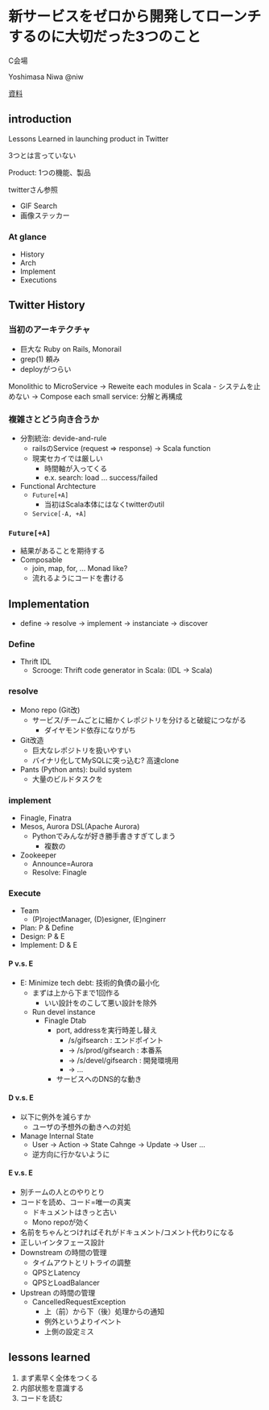 新サービスをゼロから開発してローンチするのに大切だった3つのこと
===============================================================

C会場

Yoshimasa Niwa @niw

[資料](https://speakerdeck.com/niw/lessons-learned)

introduction
------------

Lessons Learned in launching product in Twitter

3つとは言っていない

Product: 1つの機能、製品

twitterさん参照

- GIF Search
- 画像ステッカー

### At glance

- History
- Arch
- Implement
- Executions


Twitter History
----------------

### 当初のアーキテクチャ

- 巨大な Ruby on Rails, Monorail
- grep(1) 頼み
- deployがつらい

Monolithic to MicroService
    -> Reweite each modules in Scala
        - システムを止めない
    -> Compose each small service: 分解と再構成

### 複雑さとどう向き合うか

- 分割統治: devide-and-rule
    - railsのService (request => response) -> Scala function
    - 現実セカイでは厳しい
        - 時間軸が入ってくる
        - e.x. search: load ... success/failed
- Functional Archtecture
    - `Future[+A]`
        - 当初はScala本体にはなくtwitterのutil
    - `Service[-A, +A]`

### `Future[+A]`

- 結果があることを期待する
- Composable
    - join, map, for, ... Monad like? 
    - 流れるようにコードを書ける


Implementation
--------------

- define -> resolve -> implement -> instanciate -> discover

### Define

- Thrift IDL
    - Scrooge: Thrift code generator in Scala: (IDL -> Scala)

### resolve

- Mono repo (Git改)
    - サービス/チームごとに細かくレポジトリを分けると破綻につながる
        - ダイヤモンド依存になりがち
- Git改造
    - 巨大なレポジトリを扱いやすい
    - バイナリ化してMySQLに突っ込む? 高速clone
- Pants (Python ants): build system
    - 大量のビルドタスクを

### implement

- Finagle, Finatra
- Mesos, Aurora DSL(Apache Aurora)
    - Pythonでみんなが好き勝手書きすぎてしまう
        - 複数の
- Zookeeper
    - Announce=Aurora
    - Resolve: Finagle

### Execute

- Team
    - (P)rojectManager, (D)esigner, (E)nginerr
- Plan: P & Define
- Design: P & E
- Implement: D & E

#### P v.s. E

- E: Minimize tech debt: 技術的負債の最小化
    - まずは上から下まで1回作る
        - いい設計をのこして悪い設計を除外
    - Run devel instance
        - Finagle Dtab 
            - port, addressを実行時差し替え
                - /s/gifsearch : エンドポイント
                - -> /s/prod/gifsearch : 本番系
                - -> /s/devel/gifsearch : 開発環境用
                - -> ...
            - サービスへのDNS的な動き

#### D v.s. E

- 以下に例外を減らすか
    - ユーザの予想外の動きへの対処
- Manage Internal State
    - User -> Action -> State Cahnge -> Update -> User ...
    - 逆方向に行かないように

#### E v.s. E

- 別チームの人とのやりとり
- コードを読め、コード=唯一の真実
    - ドキュメントはきっと古い
    - Mono repoが効く
- 名前をちゃんとつければそれがドキュメント/コメント代わりになる
- 正しいインタフェース設計
- Downstream の時間の管理
    - タイムアウトとリトライの調整
    - QPSとLatency
    - QPSとLoadBalancer
- Upstrean の時間の管理
    - CancelledRequestException
        - 上（前）から下（後）処理からの通知
        - 例外というよりイベント
        - 上側の設定ミス


lessons learned
---------------

1. まず素早く全体をつくる
2. 内部状態を意識する
3. コードを読む